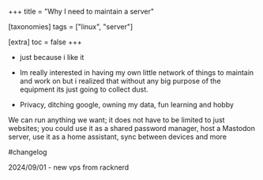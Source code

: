 +++
title = "Why I need to maintain a server"

[taxonomies]
tags = ["linux", "server"]

[extra]
toc = false 
+++


- just because i like it

- Im really interested in having my own little network of things to maintain and work on but i realized that without any big purpose of the equipment its just going to collect dust.

- Privacy, ditching google, owning my data, fun learning and hobby
 

We can run anything we want; it does not have to be limited to just websites; you could use it as a shared password manager, host a Mastodon server, use it as a home assistant, sync between devices and more

#changelog

2024/09/01 - new vps from racknerd
